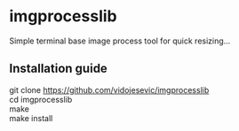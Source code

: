 # imgprocesslib
Simple terminal base image process tool for quick resizing...

## Installation guide
git clone https://github.com/vidojesevic/imgprocesslib <br />
cd imgprocesslib <br />
make <br />
make install
